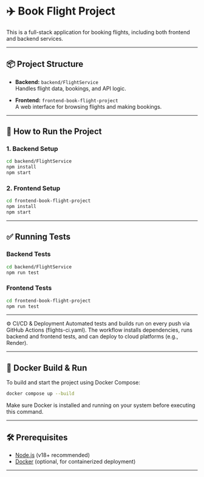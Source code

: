 # ✈️ Book Flight Project

This is a full-stack application for booking flights, including both frontend and backend services.

---

## 📦 Project Structure

- **Backend:** `backend/FlightService`  
  Handles flight data, bookings, and API logic.

- **Frontend:** `frontend-book-flight-project`  
  A web interface for browsing flights and making bookings.

---

## 🚀 How to Run the Project

### 1. Backend Setup

```bash
cd backend/FlightService
npm install
npm start
```

### 2. Frontend Setup

```bash
cd frontend-book-flight-project
npm install
npm start
```

---

## ✅ Running Tests

### Backend Tests

```bash
cd backend/FlightService
npm run test
```

### Frontend Tests

```bash
cd frontend-book-flight-project
npm run test
```

---

⚙️ CI/CD & Deployment
Automated tests and builds run on every push via GitHub Actions (flights-ci.yaml).
The workflow installs dependencies, runs backend and frontend tests, and can deploy to cloud platforms (e.g., Render).

---

## 🐳 Docker Build & Run

To build and start the project using Docker Compose:

```bash
docker compose up --build
```

Make sure Docker is installed and running on your system before executing this command.

---

## 🛠️ Prerequisites

- [Node.js](https://nodejs.org/) (v18+ recommended)
- [Docker](https://www.docker.com/) (optional, for containerized deployment)

---
